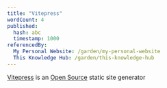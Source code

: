 ```yaml
---
title: "Vitepress"
wordCount: 4
published:
  hash: abc
  timestamp: 1000
referencedBy:
  My Personal Website: /garden/my-personal-website
  This Knowledge Hub: /garden/this-knowledge-hub
---
```


[Vitepress](https://vitepress.dev) is an [Open Source](/garden/open-source) static site generator